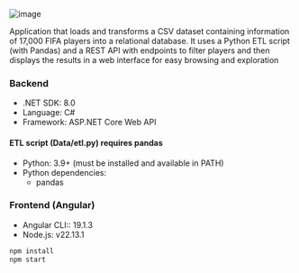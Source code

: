 ![image](https://github.com/user-attachments/assets/8200ac2c-4184-4b57-8167-e26c89ffc561)

Application that loads and transforms a CSV dataset containing information of 17,000 FIFA players into a relational database. It uses a Python ETL script (with Pandas) and a REST API with endpoints to filter players and then displays the results in a web interface for easy browsing and exploration

### Backend
- .NET SDK: 8.0
- Language: C#
- Framework: ASP.NET Core Web API

#### ETL script (Data/etl.py) requires pandas
- Python: 3.9+ (must be installed and available in PATH)
- Python dependencies:
  - pandas

### Frontend (Angular)
- Angular CLI:: 19.1.3
- Node.js: v22.13.1
```bash
npm install
npm start
